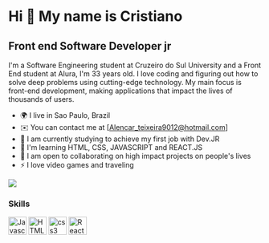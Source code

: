 Hi 👋 My name is Cristiano
==========================

Front end Software Developer jr
-----------------------------

I'm a Software Engineering student at Cruzeiro do Sul University and a Front End student at Alura, I'm 33 years old. I love coding and figuring out how to solve deep problems using cutting-edge technology. My main focus is front-end development, making applications that impact the lives of thousands of users.

* 🌍 I live in Sao Paulo, Brazil
* ✉️ You can contact me at [Alencar_teixeira9012@hotmail.com]
* 🚀 I am currently studying to achieve my first job with Dev.JR
* 🧠 I'm learning HTML, CSS, JAVASCRIPT and REACT.JS
* 🤝 I am open to collaborating on high impact projects on people's lives
* ⚡ I love video games and traveling

<a href="https://github.com/Calencar22" target="_blank" rel="noreferrer"><img
src="https://img.shields.io/github/followers/calencar?logo=github&style=for-the-badge&color=3382ed&labelColor=171717" /></a>

### Skills

<p align="left">
<a href="https://developer.mozilla.org/en-US/docs/Web/JavaScript" target="_blank" rel="noreferrer"><img src="https://user-images.githubusercontent.com/118315351/214555698-7b2bce96-efa4-4fd1-96ab-5c4f3e5bb95b.png" width="36" height="36" alt="Javascript" /></a>
<a href="https://developer.mozilla.org/en-US/docs/Glossary/HTML5" target="_blank" rel="noreferrer"><img src="https://raw.githubusercontent.com/danielcranney/readme-generator/main/public/icons/skills/html5-colored.svg" width="36" height="36" alt="HTML5" /></a>
 <a href="https://developer.mozilla.org/en-US/docs/Web/CSS" target="_blank" rel="noreferrer"><img src="https://raw.githubusercontent.com/danielcranney/readme-generator/main/public/icons/skills/css3-colored.svg" width="36" height="36" alt="css3" /></a>
<a href="https://reactjs.org/" target="_blank" rel="noreferrer"><img src="https://raw.githubusercontent.com/danielcranney/readme-generator/main/public/icons/skills/react-colored.svg" width="36" height="36" alt="React" /></a>

